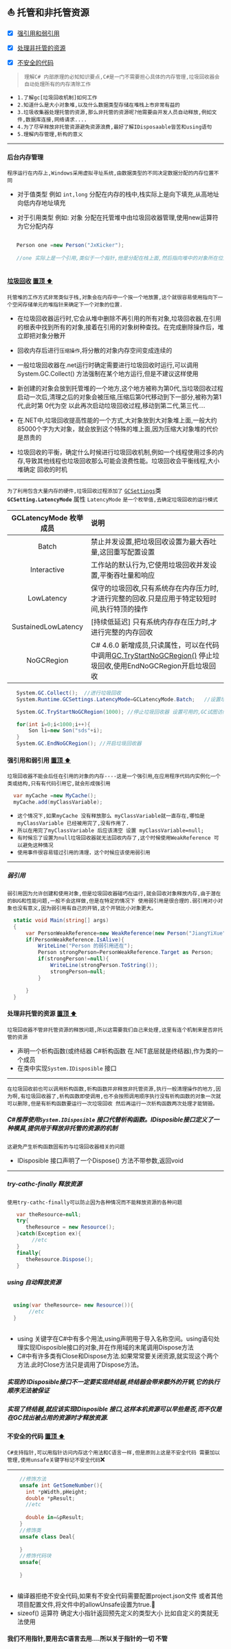 :sailboat: <a id="top">托管和非托管资源</a> 
----

- [x] <a href="#StrongAndWeakReference">强引用和弱引用</a>

- [x] <a href="#ResourceDealWithSelf">处理非托管的资源</a>

- [x] <a href="#UnsafeCode">不安全的代码</a>

> `理解C# 内部原理的必知知识要点,C#是一门不需要担心具体的内存管理,垃圾回收器会自动处理所有的内存清除工作`
* `1.了解gc[垃圾回收机制]如何工作`
* `2.知道什么是大小对象堆,以及什么数据类型存储在堆栈上市非常有益的`
* `3.垃圾收集器处理托管的资源,那么非托管的资源呢?他需要由开发人员自动释放,例如文件,数据库连接,网络请求....`
* `4.为了尽早释放非托管资源避免资源浪费,最好了解IDisposaable皆苦和using语句`
* `5.理解内存管理,析构的意义`

----
#### 后台内存管理
`程序运行在内存上,Windows采用虚拟寻址系统,由数据类型的不同决定数据分配的内存位置不同`

* 对于值类型 例如 `int,long` 分配在内存的栈中,栈实际上是向下填充,从高地址向低内存地址填充

* 对于引用类型 例如: 对象 分配在托管堆中由垃圾回收器管理,使用new运算符为它分配内存

```C#

   Person one =new Person("JxKicker");
   
   //one 实际上是一个引用,类似于一个指针,他是分配在栈上面,然后指向堆中的对象所在位置
  
```

#### [垃圾回收](https://docs.microsoft.com/zh-cn/dotnet/standard/garbage-collection/index) <a href="#top">置顶 :arrow_up:</a>  
`托管堆的工作方式非常类似于栈,对象会在内存中一个挨一个地放置,这个就很容易使用指向下一个空闲存储单元的堆指针来确定下一个对象的位置.`

* 在垃圾回收器运行时,它会从堆中删除不再引用的所有对象,垃圾回收器,在引用的根表中找到所有的对象,接着在引用的对象树种查找。在完成删除操作后，堆立即把对象分散开  

* 回收内存后进行`压缩操作`,将分散的对象内存空间变成连续的

* 一般垃圾回收器在.net运行时确定需要进行垃圾回收时运行,可以调用System.GC.Collect() 方法强制在某个地方运行,但是不建议这样使用

* 新创建的对象会放到托管堆的一个地方,这个地方被称为第0代,当垃圾回收过程启动一次后,清理之后的对象会被压缩,压缩后第0代移动到下一部分,被称为第1代,此时第
0代为空 以此再次启动垃圾回收过程,移动到第二代,第三代....

* 在.NET中,垃圾回收提高性能的一个方式,大对象放到大对象堆上面,一般大约85000个字为大对象，就会放到这个特殊的堆上面,因为压缩大对象堆的代价是昂贵的

* 垃圾回收的平衡，确定什么时候进行垃圾回收机制,例如一个线程使用过多的内存,导致其他线程也垃圾回收那么可能会浪费性能。垃圾回收会平衡线程,大小堆确定
回收的时机
-----
`为了利用包含大量内存的硬件,垃圾回收过程添加了` [`GCSettings`](https://msdn.microsoft.com/zh-cn/library/system.runtime.gcsettings(v=vs.110).aspx)类  **`GCSetting.LatencyMode`** 属性 `LatencyMode` `是一个枚举值,去确定垃圾回收的运行模式`

|GCLatencyMode 枚举成员|说明|
|:----:|:----|
|Batch |禁止并发设置,把垃圾回收设置为最大吞吐量,这回重写配置设置|
|Interactive|工作站的默认行为,它使用垃圾回收并发设置,平衡吞吐量和响应|
|LowLatency|保守的垃圾回收,只有系统存在内存压力时,才进行完整的回收.只是应用于特定较短时间,执行特顶的操作|
|SustainedLowLatency|[持续低延迟] 只有系统内存存在压力时,才进行完整的内存回收|
|NoGCRegion|C# 4.6.0 新增成员,只读属性，可以在代码中调用[GC.TryStartNoGCRegion()](https://msdn.microsoft.com/zh-cn/magazine/dn906204) 停止垃圾回收,使用EndNoGCRegion开启垃圾回收|

```C#
   System.GC.Collect();  //进行垃圾回收
   System.Runtime.GCSettings.LatencyMode=GCLatencyMode.Batch;   //设置垃圾回收运行模式

   System.GC.TryStartNoGCRegion(1000); //停止垃圾回收器 设置可用的,GC试图访问的内存大小 字节为单位 太少会报错

   for(int i=0;i<1000;i++){
       Son li=new Son("sds"+i);
   }
   System.GC.EndNoGCRegion(); //开启垃圾回收器    

```
#### <a id="StrongAndWeakReference">强引用和弱引用</a> <a href="#top">置顶 :arrow_up:</a>  
`垃圾回收器不能会后任在引用的对象的内存----这是一个强引用`,`在应用程序代码内实例化一个类或结构,只有有代码引用它,就会形成强引用`

```C#
  var myCache =new MyCache();
  myCache.add(myClassVariable);
```
* `这个情况下,如果myCache 没有释放那么 myClassVariable就一直存在,哪怕是myClassVariable 已经被用完了,没有作用了.`
* `所以在用完了myClassVariable 后应该清空 设置 myClassVariable=null;`
* `有时候忘了设置为null垃圾回收器就无法回收内存了,这个时候使用WeakReference 可以避免这种情况`
* `使用事件很容易错过引用的清理，这个时候应该使用弱引用`
------
##### 弱引用
`弱引用因为允许创建和使用对象,但是垃圾回收器碰巧在运行,就会回收对象释放内存,由于潜在的BUG和性能问题,一般不会这样做,但是在特定的情况下
使用弱引用是很合理的.弱引用对小对象也没有意义,因为弱引用有自己的开销,这个开销比小对象更大。`

```C#
  static void Main(string[] args)
  {
      var PersonWeakReference=new WeakReference(new Person("JiangYiXue",54,"123456",true));
      if(PersonWeakReference.IsAlive){
          WriteLine("Person 的弱引用还在");
          Person strongPerson=PersonWeakReference.Target as Person;
          if(strongPerson!=null){
              WriteLine(strongPerson.ToString());
              strongPerson=null;
          }

      }    
  }
```
#### <a id="ResourceDealWithSelf">处理非托管的资源</a> <a href="#top">置顶 :arrow_up:</a>  
`垃圾回收器不管非托管资源的释放问题,所以这需要我们自己来处理,这里有连个机制来是否非托管的资源`

* 声明一个析构函数(或终结器 C#析构函数 在.NET底层就是终结器),作为类的一个成员
* 在类中实现`System.IDisposible` 接口

----
`在垃圾回收前也可以调用析构函数,析构函数并非释放非托管资源,执行一般清理操作的地方,因为啊,有垃圾回收器了,析构函数即使调用,也不会按照调用顺序执行没有析构函数的对象一次就可以删除,但是有析构函数要运行一次垃圾回收 然后再运行一次析构函数两次处理才能销毁。`

##### C#推荐使用`System.IDisposible` 接口代替析构函数。IDisposible接口定义了一种模具,提供用于释放非托管的资源的机制
`这避免产生析构函数固有的与垃圾回收器相关的问题`
* IDisposible 接口声明了一个Dispose() 方法不带参数,返回void 
----
##### try-cathc-finally 释放资源
`使用try-cathc-finally可以防止因为各种情况而不能释放资源的各种问题`
```C#
   var theResource=null;
   try{
      theResource = new Resource();
   }catch(Exception ex){
        //etc
   }
   finally{
      theResource.Dispose();
   }
```
##### using 自动释放资源
```C#

  using(var theResource= new Resource()){
       //etc      
  }
  
```
* using 关键字在C#中有多个用法,using声明用于导入名称空间。using语句处理实现IDisposible接口的对象,并在作用域的末尾调用Dispose方法
* C#中有许多类有Close和Dispose方法.如果常常要关闭资源,就实现这个两个方法.此时Close方法只是调用了Dispose方法。
##### 实现的 IDisposible接口不一定要实现终结器,终结器会带来额外的开销,它的执行顺序无法被保证
##### 实现了终结器,就应该实现IDisposible 接口,这样本机资源可以早些是否,而不仅是在GC找出被占用的资源时才释放资源.

#### <a id="UnsafeCode">不安全的代码</a> <a href="#top">置顶 :arrow_up:</a>  
`C#支持指针,可以用指针访问内存这个用法和C语言一样,但是原则上这是不安全代码 需要加以管理,使用unsafe关键字标记不安全代码`:x:

-----
```C#
    //修饰方法
    unsafe int GetSomeNumber(){
      int *pWidth,pHeight;
      double *pResult;
      //etc
      
      double in=&pResult; 
    }
    //修饰类
    unsafe class Deal{
     
    }
    //修饰代码块
    unsafe{
    
    }
     
```
* 编译器拒绝不安全代码,如果有不安全代码需要配置project.json文件 或者其他项目配置文件,将文件中的allowUnsafe设置为true.:large_blue_circle:
* sizeof() 运算符 确定大小指针返回预先定义的类型大小 比如自定义的类就无法使用
#### 我们不用指针,要用去C语言去用....所以关于指针的一切 不管
